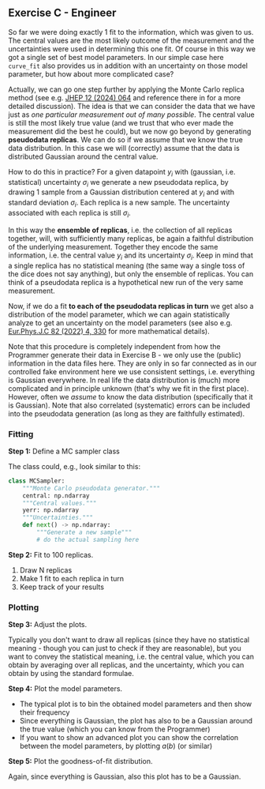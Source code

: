 ## Exercise C - Engineer

So far we were doing exactly 1 fit to the information, which was given to us.
The central values are the most likely outcome of the measurement and the uncertainties
were used in determining this one fit. Of course in this way we got a single
set of best model parameters.
In our simple case here `curve_fit` also provides us in addition with an uncertainty
on those model parameter, but how about more complicated case?

Actually, we can go one step further by applying the Monte Carlo replica method
(see e.g. [JHEP 12 (2024) 064](https://doi.org/10.1007/JHEP12(2024)064) and reference there in for a more
detailed discussion).
The idea is that we can consider the data that we have just as
_one particular measurement out of many possible_. The central value is still the most likely true value
(and we trust that who ever made the measurement did the best he could), but we now go beyond by
generating **pseudodata replicas**. We can do so if we assume that we know the true data distribution.
In this case we will (correctly) assume that the data is distributed Gaussian around the central value.

How to do this in practice? For a given datapoint $y_i$ with (gaussian, i.e. statistical) uncertainty $\sigma_i$
we generate a new pseudodata replica, by drawing 1 sample from a Gaussian distribution centered at $y_i$
and with standard deviation $\sigma_i$. Each replica is a new sample. The uncertainty associated with each
replica is still $\sigma_i$.

In this way the **ensemble of replicas**, i.e. the collection of all replicas together, will, with
sufficiently many replicas, be again a faithful distribution of the underlying measurement.
Together they encode the same information, i.e. the central value $y_i$ and its uncertainty $\sigma_i$.
Keep in mind that a single replica has no statistical meaning (the same way a single toss of the dice does not
say anything), but only the ensemble of replicas. You can think of a pseudodata replica is a hypothetical
new run of the very same measurement.

Now, if we do a fit **to each of the pseudodata replicas in turn** we get also a distribution of the
model parameter, which we can again statistically analyze to get an uncertainty on the model parameters
(see also e.g. [Eur.Phys.J.C 82 (2022) 4, 330](https://doi.org/10.1140/epjc/s10052-022-10297-x) for more
mathematical details).

Note that this procedure is completely independent from how the Programmer generate their data in
Exercise B - we only use the (public) information in the data files here. They are only in so far
connected as in our controlled fake environment here we use consistent settings, i.e. everything is
Gaussian everywhere. In real life the data distribution is (much) more complicated and in principle unknown
(that's why we fit in the first place). However, often we _assume_ to know the data distribution
(specifically that it is Gaussian). Note that also correlated (systematic) errors can be included into
the pseudodata generation (as long as they are faithfully estimated).

### Fitting

**Step 1:** Define a MC sampler class

The class could, e.g., look  similar to this:

```py
class MCSampler:
    """Monte Carlo pseudodata generator."""
    central: np.ndarray
    """Central values."""
    yerr: np.ndarray
    """Uncertainties."""
    def next() -> np.ndarray:
        """Generate a new sample"""
        # do the actual sampling here
```

**Step 2:** Fit to 100 replicas.

1. Draw N replicas
1. Make 1 fit to each replica in turn
1. Keep track of your results

### Plotting

**Step 3:** Adjust the plots.

Typically you don't want to draw all replicas (since they have no statistical meaning - though you can just
to check if they are reasonable), but you want to convey the statistical meaning, i.e. the central value, which
you can obtain by averaging over all replicas, and the uncertainty, which you can obtain by using the standard
formulae.

**Step 4:** Plot the model parameters.

- The typical plot is to bin the obtained model parameters and then show their frequency
- Since everything is Gaussian, the plot has also to be a Gaussian around the true value (which you can know from the Programmer)
- If you want to show an advanced plot you can show the correlation between the model parameters, by plotting $a(b)$ (or similar)

**Step 5:** Plot the goodness-of-fit distribution.

Again, since everything is Gaussian, also this plot has to be a Gaussian.
